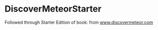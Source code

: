 DiscoverMeteorStarter
=====================
Followed through Starter Edition of book: from www.discovermeteor.com
